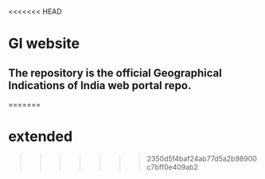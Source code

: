 <<<<<<< HEAD
# GI website
## The repository is the official Geographical Indications of India web portal repo.
=======
# extended
>>>>>>> 2350d5f4baf24ab77d5a2b98900c7bff0e409ab2

